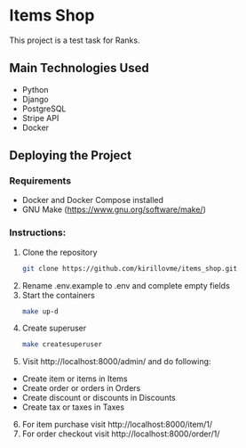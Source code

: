 # Items Shop

This project is a test task for Ranks.

## Main Technologies Used

- Python
- Django
- PostgreSQL
- Stripe API
- Docker

## Deploying the Project

### Requirements
- Docker and Docker Compose installed
- GNU Make (https://www.gnu.org/software/make/)

### Instructions:
1. Clone the repository
   ```bash
   git clone https://github.com/kirillovme/items_shop.git
   ```
2. Rename .env.example to .env and complete empty fields
3. Start the containers
   ```bash
   make up-d
   ```
4. Create superuser
    ```bash
    make createsuperuser
    ```
5. Visit http://localhost:8000/admin/ and do following:
- Create item or items in Items
- Create order or orders in Orders
- Create discount or discounts in Discounts
- Create tax or taxes in Taxes
6. For item purchase visit http://localhost:8000/item/1/
7. For order checkout visit http://localhost:8000/order/1/
